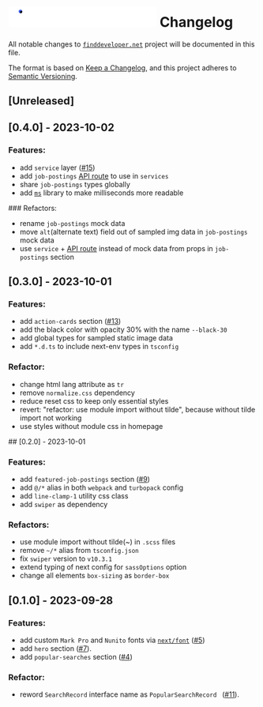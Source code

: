 <h1><img src="src/assets/svgs/logo.svg" width="300"/> Changelog</h1>

All notable changes to [`finddeveloper.net`](https://finddeveloper.net) project will be documented in this file.

The format is based on [Keep a Changelog](https://keepachangelog.com/en/1.0.0/),
and this project adheres to [Semantic Versioning](https://semver.org/spec/v2.0.0.html).

## [Unreleased]

## [0.4.0] - 2023-10-02

### Features:

- add `service` layer ([#15](https://github.com/Asim-Tahir/finddeveloper.net/issues/15))
- add `job-postings` [API route](https://nextjs.org/docs/app/building-your-application/routing/route-handlers) to use in `services`
- share `job-postings` types globally
- add [`ms`](https://github.com/vercel/ms) library to make milliseconds more readable

### Refactors:

- rename `job-postings` mock data
- move `alt`(alternate text) field out of sampled img data in `job-postings` mock data
- use `service` + [API route](https://nextjs.org/docs/app/building-your-application/routing/route-handlers) instead of mock data from props in `job-postings` section


## [0.3.0] - 2023-10-01

### Features:

- add `action-cards` section ([#13](https://github.com/Asim-Tahir/finddeveloper.net/issues/13))
- add the black color with opacity 30% with the name `--black-30`
- add global types for sampled static image data
- add `*.d.ts` to include next-env types in `tsconfig`

### Refactor:

- change html lang attribute as `tr`
- remove `normalize.css` dependency
- reduce reset css to keep only essential styles
- revert: "refactor: use module import without tilde", because without tilde import not working
- use styles without module css in homepage

## [0.2.0] - 2023-10-01

### Features:

- add `featured-job-postings` section ([#9](https://github.com/Asim-Tahir/finddeveloper.net/issues/9))
- add `@/*` alias in both `webpack` and `turbopack` config
- add `line-clamp-1` utility css class
- add `swiper` as dependency

### Refactors:

- use module import without tilde(~) in `.scss` files
- remove `~/*` alias from `tsconfig.json`
- fix `swiper` version to `v10.3.1`
- extend typing of next config for `sassOptions` option
- change all elements `box-sizing` as `border-box`

## [0.1.0] - 2023-09-28

### Features:

- add custom `Mark Pro` and `Nunito` fonts via [`next/font`](https://nextjs.org/docs/app/api-reference/components/font) ([#5](https://github.com/Asim-Tahir/finddeveloper.net/issues/5))
- add `hero` section ([#7](https://github.com/Asim-Tahir/finddeveloper.net/issues/7)).
- add `popular-searches` section ([#4](https://github.com/Asim-Tahir/finddeveloper.net/issues/4))

### Refactor:

- reword `SearchRecord` interface name as `PopularSearchRecord ` ([#11](https://github.com/Asim-Tahir/finddeveloper.net/pull/11)).

